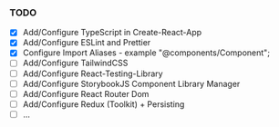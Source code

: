 ### TODO

- [x] Add/Configure TypeScript in Create-React-App
- [x] Add/Configure ESLint and Prettier
- [x] Configure Import Aliases - example "@components/Component";
- [ ] Add/Configure TailwindCSS
- [ ] Add/Configure React-Testing-Library
- [ ] Add/Configure StorybookJS Component Library Manager
- [ ] Add/Configure React Router Dom
- [ ] Add/Configure Redux (Toolkit) + Persisting
- [ ] ...
